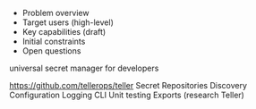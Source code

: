 - Problem overview
- Target users (high-level)
- Key capabilities (draft)
- Initial constraints
- Open questions

universal secret manager for developers

https://github.com/tellerops/teller
Secret Repositories
Discovery
Configuration
Logging
CLI
Unit testing
Exports (research Teller)
